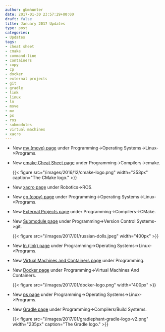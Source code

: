 ```yaml
---
author: gbmhunter
date: 2017-01-30 23:57:29+00:00
draft: false
title: January 2017 Updates
type: post
categories:
- Updates
tags:
- cheat sheet
- cmake
- command-line
- containers
- copy
- cp
- docker
- external projects
- git
- gradle
- link
- linux
- ln
- move
- mv
- ps
- ros
- submodules
- virtual machines
- xacro
---
```


* New [mv (move) page](http://www.mbedded.ninja/programming/operating-systems/linux/programs/mv-move) under Programming->Operating Systems->Linux->Programs.
* New [cmake Cheat Sheet page](http://www.mbedded.ninja/programming/compilers/cmake/cmake-cheat-sheet) under Programming->Compilers->cmake.  

	{{< figure src="/images/2016/12/cmake-logo.png" width="353px" caption="The CMake logo."  >}}  

* New [xacro page](http://www.mbedded.ninja/robotics/ros/xacro) under Robotics->ROS.
* New [cp (copy) page](http://www.mbedded.ninja/programming/operating-systems/linux/programs/cp-copy) under Programming->Operating Systems->Linux->Programs.
* New [External Projects page](http://www.mbedded.ninja/programming/compilers/cmake/external-projects) under Programming->Compilers->CMake.
* New [Submodule page](http://www.mbedded.ninja/programming/version-control-systems/git/submodules) under Programming->Version Control Systems->git.  

	{{< figure src="/images/2017/01/russian-dolls.jpeg" width="400px" >}}

* New [ln (link) page](http://www.mbedded.ninja/programming/operating-systems/linux/programs/ln-link) under Programming->Operating Systems->Linux->Programs.
* New [Virtual Machines and Containers page](http://www.mbedded.ninja/programming/general/virtual-machines-and-containers) under Programming.
* New [Docker page](http://www.mbedded.ninja/?page_id=13984&preview=true) under Programming->Virtual Machines And Containers.  

	{{< figure src="/images/2017/01/docker-logo.png" width="400px" >}}  

* New [ps page](http://www.mbedded.ninja/programming/operating-systems/linux/programs/ps) under Programming->Operating Systems->Linux->Programs.
* New [Gradle page](http://www.mbedded.ninja/programming/compilers-build-systems/gradle) under Programming->Compilers/Build Systems.  

	{{< figure src="/images/2017/01/gradlephant-gradle-logo-v2.png" width="235px" caption="The Gradle logo."  >}}